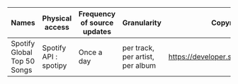 | Names | Physical access  | Frequency of source updates | Granularity | Copyright |
| --- | --- | --- | --- | --- |
| Spotify Global Top 50 Songs | Spotify API : spotipy | Once a day | per track, per artist, per album | https://developer.spotify.com/terms|
